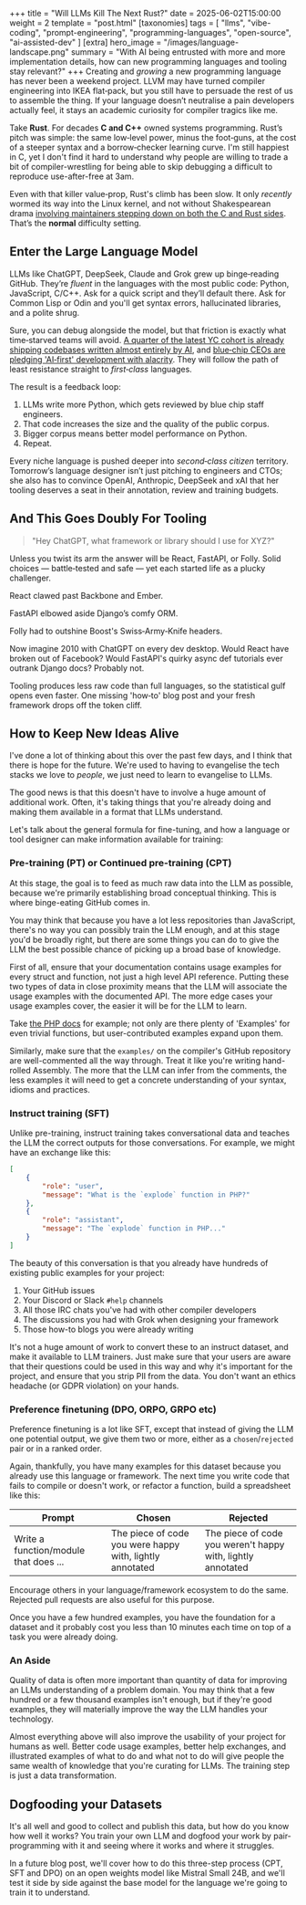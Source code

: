+++
title = "Will LLMs Kill The Next Rust?"
date = 2025-06-02T15:00:00
weight = 2
template = "post.html"
[taxonomies]
tags = [
  "llms",
  "vibe-coding",
  "prompt-engineering",
  "programming-languages",
  "open-source",
  "ai-assisted-dev"
]
[extra]
hero_image = "/images/language-landscape.png"
summary = "With AI being entrusted with more and more implementation details, how can new programming languages and tooling stay relevant?"
+++
Creating and *growing* a new programming language has never been a weekend project. LLVM may have turned compiler engineering into IKEA flat‑pack, but you still have to persuade the rest of us to assemble the thing. If your language doesn’t neutralise a pain developers actually feel, it stays an academic curiosity for compiler tragics like me.

Take **Rust**. For decades **C and C++** owned systems programming. Rust’s pitch was simple: the same low‑level power, minus the foot‑guns, at the cost of a steeper syntax and a borrow‑checker learning curve. I'm still happiest in C, yet I don't find it hard to understand why people are willing to trade a bit of compiler-wrestling for being able to skip debugging a difficult to reproduce use-after-free at 3am.

Even with that killer value‑prop, Rust's climb has been slow. It only *recently* wormed its way into the Linux kernel, and not without Shakespearean drama [involving maintainers stepping down on both the C and Rust sides](https://www.theregister.com/2024/09/02/rust_for_linux_maintainer_steps_down/). That’s the **normal** difficulty setting.

## Enter the Large Language Model

LLMs like ChatGPT, DeepSeek, Claude and Grok grew up binge‑reading GitHub. They’re *fluent* in the languages with the most public code: Python, JavaScript, C/C++. Ask for a quick script and they’ll default there. Ask for Common Lisp or Odin and you'll get syntax errors, hallucinated libraries, and a polite shrug.

Sure, you can debug alongside the model, but that friction is exactly what time‑starved teams will avoid. [A quarter of the latest YC cohort is already shipping codebases written almost entirely by AI](https://techcrunch.com/2025/03/06/a-quarter-of-startups-in-ycs-current-cohort-have-codebases-that-are-almost-entirely-ai-generated/), and [blue‑chip CEOs are pledging 'AI‑first' development with alacrity](https://www.vccafe.com/2025/05/07/the-ai-first-company-ceos-signal-a-paradigm-shift/). They will follow the path of least resistance straight to *first‑class* languages.

The result is a feedback loop:

1. LLMs write more Python, which gets reviewed by blue chip staff engineers.
2. That code increases the size and the quality of the public corpus.
3. Bigger corpus means better model performance on Python.
4. Repeat.

Every niche language is pushed deeper into *second‑class citizen* territory. Tomorrow’s language designer isn’t just pitching to engineers and CTOs; she also has to convince OpenAI, Anthropic, DeepSeek and xAI that her tooling deserves a seat in their annotation, review and training budgets.

## And This Goes Doubly For Tooling

> "Hey ChatGPT, what framework or library should I use for XYZ?"

Unless you twist its arm the answer will be React, FastAPI, or Folly. Solid choices — battle‑tested and safe — yet each started life as a plucky challenger.

React clawed past Backbone and Ember.

FastAPI elbowed aside Django’s comfy ORM.

Folly had to outshine Boost's Swiss‑Army‑Knife headers.

Now imagine 2010 with ChatGPT on every dev desktop. Would React have broken out of Facebook? Would FastAPI's quirky async def tutorials ever outrank Django docs? Probably not.

Tooling produces less raw code than full languages, so the statistical gulf opens even faster. One missing 'how‑to' blog post and your fresh framework drops off the token cliff.

## How to Keep New Ideas Alive

I've done a lot of thinking about this over the past few days, and I think that there is hope for the future. We're used to having to evangelise the tech stacks we love to *people*, we just need to learn to evangelise to LLMs.

The good news is that this doesn't have to involve a huge amount of additional work. Often, it's taking things that you're already doing and making them available in a format that LLMs understand.

Let's talk about the general formula for fine-tuning, and how a language or tool designer can make information available for training:

### Pre-training (PT) or Continued pre-training (CPT)

At this stage, the goal is to feed as much raw data into the LLM as possible, because we're primarily establishing broad conceptual thinking. This is where binge-eating GitHub comes in.

You may think that because you have a lot less repositories than JavaScript, there's no way you can possibly train the LLM enough, and at this stage you'd be broadly right, but there are some things you can do to give the LLM the best possible chance of picking up a broad base of knowledge.

First of all, ensure that your documentation contains usage examples for every struct and function, not just a high level API reference. Putting these two types of data in close proximity means that the LLM will associate the usage examples with the documented API. The more edge cases your usage examples cover, the easier it will be for the LLM to learn. 

Take [the PHP docs](https://www.php.net/manual/en/function.explode.php) for example; not only are there plenty of 'Examples' for even trivial functions, but user-contributed examples expand upon them.

Similarly, make sure that the `examples/` on the compiler's GitHub repository are well-commented all the way through. Treat it like you're writing hand-rolled Assembly. The more that the LLM can infer from the comments, the less examples it will need to get a concrete understanding of your syntax, idioms and practices.

### Instruct training (SFT)

Unlike pre-training, instruct training takes conversational data and teaches the LLM the correct outputs for those conversations. For example, we might have an exchange like this:

```json
[
    {
        "role": "user",
        "message": "What is the `explode` function in PHP?"
    },
    {
        "role": "assistant",
        "message": "The `explode` function in PHP..."
    }
]
```

The beauty of this conversation is that you already have hundreds of existing public examples for your project:

1. Your GitHub issues
2. Your Discord or Slack `#help` channels
3. All those IRC chats you've had with other compiler developers
4. The discussions you had with Grok when designing your framework
5. Those how-to blogs you were already writing

It's not a huge amount of work to convert these to an instruct dataset, and make it available to LLM trainers. Just make sure that your users are aware that their questions could be used in this way and why it's important for the project, and ensure that you strip PII from the data. You don't want an ethics headache (or GDPR violation) on your hands.

### Preference finetuning (DPO, ORPO, GRPO etc)

Preference finetuning is a lot like SFT, except that instead of giving the LLM one potential output, we give them two or more, either as a `chosen`/`rejected` pair or in a ranked order.

Again, thankfully, you have many examples for this dataset because you already use this language or framework. The next time you write code that fails to compile or doesn't work, or refactor a function, build a spreadsheet like this:

| Prompt | Chosen | Rejected |
| ------ | ------ | -------- |
| Write a function/module that does ... | The piece of code you were happy with, lightly annotated | The piece of code you weren't happy with, lightly annotated |

Encourage others in your language/framework ecosystem to do the same. Rejected pull requests are also useful for this purpose.

Once you have a few hundred examples, you have the foundation for a dataset and it probably cost you less than 10 minutes each time on top of a task you were already doing.

### An Aside

Quality of data is often more important than quantity of data for improving an LLMs understanding of a problem domain. You may think that a few hundred or a few thousand examples isn't enough, but if they're good examples, they will materially improve the way the LLM handles your technology.

Almost everything above will also improve the usability of your project for humans as well. Better code usage examples, better help exchanges, and illustrated examples of what to do and what not to do will give people the same wealth of knowledge that you're curating for LLMs. The training step is just a data transformation.

## Dogfooding your Datasets

It's all well and good to collect and publish this data, but how do you know how well it works? You train your own LLM and dogfood your work by pair-programming with it and seeing where it works and where it struggles.

In a future blog post, we'll cover how to do this three-step process (CPT, SFT and DPO) on an open weights model like Mistral Small 24B, and we'll test it side by side against the base model for the language we're going to train it to understand.
